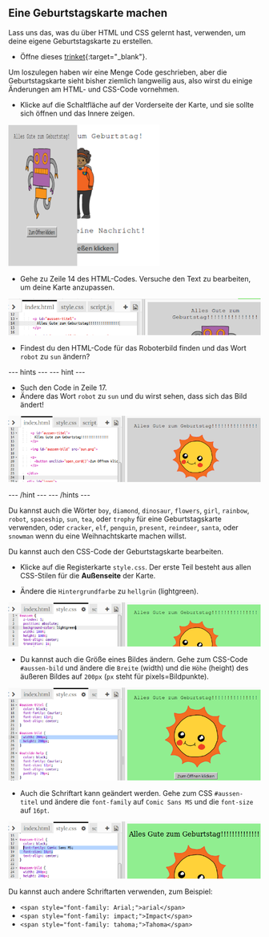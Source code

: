## Eine Geburtstagskarte machen

Lass uns das, was du über HTML und CSS gelernt hast, verwenden, um deine eigene Geburtstagskarte zu erstellen.

+ Öffne dieses [trinket](http://jumpto.cc/web-card){:target="_blank"}.

Um loszulegen haben wir eine Menge Code geschrieben, aber die Geburtstagskarte sieht bisher ziemlich langweilig aus, also wirst du einige Änderungen am HTML- und CSS-Code vornehmen.

+ Klicke auf die Schaltfläche auf der Vorderseite der Karte, und sie sollte sich öffnen und das Innere zeigen.

![screenshot](images/birthday-click.png)

+ Gehe zu Zeile 14 des HTML-Codes. Versuche den Text zu bearbeiten, um deine Karte anzupassen.

![screenshot](images/birthday-card-html.png)

+ Findest du den HTML-Code für das Roboterbild finden und das Wort `robot` zu `sun` ändern?

--- hints --- 
--- hint ---

+ Such den Code in Zeile 17.
+ Ändere das Wort `robot` zu `sun` und du wirst sehen, dass sich das Bild ändert!

![screenshot](images/birthday-card-sun.png) 

--- /hint --- 
--- /hints ---

Du kannst auch die Wörter `boy`, `diamond`, `dinosaur`, `flowers`, `girl`, `rainbow`, `robot`, `spaceship`, `sun`, `tea`, oder `trophy` für eine Geburtstagskarte verwenden, oder `cracker`, `elf`, `penguin`, `present`, `reindeer`, `santa`, oder `snowman` wenn du eine Weihnachtskarte machen willst.

Du kannst auch den CSS-Code der Geburtstagskarte bearbeiten.

+ Klicke auf die Registerkarte `style.css`. Der erste Teil besteht aus allen CSS-Stilen für die **Außenseite** der Karte.

+ Ändere die `Hintergrundfarbe` zu `hellgrün` (lightgreen).

![screenshot](images/birthday-card-outside.png)

+ Du kannst auch die Größe eines Bildes ändern. Gehe zum CSS-Code `#aussen-bild` und ändere die `Breite` (width) und die `Höhe` (height) des äußeren Bildes auf `200px` (`px` steht für pixels=Bildpunkte).

![screenshot](images/birthday-card-size.png)

+ Auch die Schriftart kann geändert werden. Gehe zum CSS `#aussen-titel` und ändere die `font-family` auf `Comic Sans MS` und die `font-size` auf `16pt`.

![screenshot](images/birthday-card-font.png)

Du kannst auch andere Schriftarten verwenden, zum Beispiel:

+ `<span style="font-family: Arial;">arial</span>`
+ `<span style="font-family: impact;">Impact</span>`
+ `<span style="font-family: tahoma;">Tahoma</span>`
